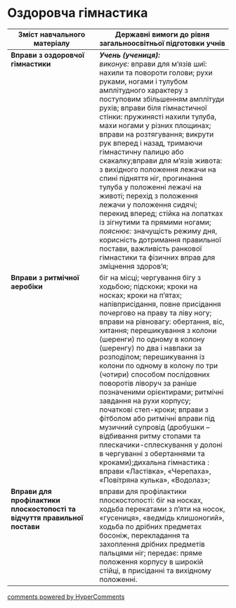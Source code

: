 <div id="hypercomments_widget" class="js-hypercomments-widget invisible"></div>

# Оздоровча гімнастика

<table>
  <tr>
    <td width="40%" align="center"><b>Зміст навчального матеріалу</b></td>
    <td width="60%" align="center"><b>Державні вимоги до рівня загальноосвітньої підготовки учнів</b></td>
  </tr>
<tbody>
  <tr>
    <td width="40%" style="vertical-align:top !important;">
    <b>Вправи з оздоровчої гімнастики</b></td>
    <td width="60%" style="vertical-align:top !important;">
    <i><b>Учень (учениця):</b></i><br>
    <i>виконує:</i> вправи для м’язів шиї: нахили та повороти голови; рухи руками, ногами і тулубом амплітудного характеру з поступовим збільшенням амплітуди рухів; вправи біля гімнастичної стінки: пружинясті нахили тулуба, махи ногами у різних площинах; вправи на розтягування; викрути рук вперед і назад, тримаючи гімнастичну палицю або скакалку;вправи для м’язів живота: з вихідного положення лежачи на спині підняття ніг, прогинання тулуба у положенні лежачі на животі; перехід з положення лежачи у положення сидячі; перекид вперед; стійка на лопатках із зігнутими та прямими ногами;<br>
    <i>пояснює:</i> значущість режиму дня, корисність дотримання правильної постави, важливість ранкової гімнастики та фізичних вправ для зміцнення здоров’я;
    </td>
  </tr>
  <tr>
    <td width="40%" style="vertical-align:top !important;">
    <b>Вправи з ритмічної аеробіки</b></td>
    <td width="60%" style="vertical-align:top !important;">
    біг на місці; чергування бігу з ходьбою; підскоки; кроки на носках; кроки на п’ятах; напівприсідання, повне присідання почергово на праву та ліву ногу; вправи на рівновагу: обертання, віс, хитання; перешикування з колони (шеренги) по одному в колону (шеренгу) по два і навпаки за розподілом;  перешикування із колони по одному в колону по три (чотири) способом послідовних поворотів ліворуч за раніше позначеними орієнтирами; ритмічні завдання на рухи корпусу; початкові степ-кроки; вправи з фітболом або ритмічні вправи під музичний супровід (дробушки – відбивання ритму стопами та плескачики-сплескування у долоні в чергуванні з обертаннями та кроками);дихальна гімнастика : вправи «Ластівка», «Черепаха», «Повітряна кулька», «Водолаз»;
    </td>
  </tr>
  <tr>
    <td width="40%" style="vertical-align:top !important;">
    <b>Вправи для профілактики плоскостопості та відчуття правильної постави</b></td>
    <td width="60%" style="vertical-align:top !important;">
    вправи для профілактики плоскостопості: біг на носках, ходьба перекатами з п’яти на носок, «гусениця», «ведмідь клишоногий», ходьба по дрібних предметах босоніж,  перекладання та захоплення дрібних предметів пальцями ніг; передає: пряме положення корпусу в широкій стійці, в присіданні та вихідному положенні.
    </td>
  </tr>
</tbody>
</table>

<div class="js-hypercomments-container">
<a href="http://hypercomments.com" class="hc-link" title="comments widget">comments powered by HyperComments</a>
</div>